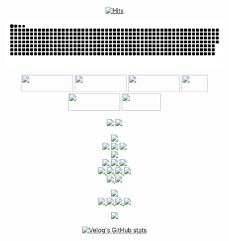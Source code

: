 <div align="center">
  
[![Hits](https://hits.seeyoufarm.com/api/count/incr/badge.svg?url=https%3A%2F%2Fgithub.com%2FJunTaeHahm&count_bg=%230C1117&title_bg=%230C1117&icon=cloudsmith.svg&icon_color=%23FFFFFF&title=Hello%21&edge_flat=false)](https://hits.seeyoufarm.com)
  
![snake gif](https://github.com/JunTaeHahm/JunTaeHahm/blob/output/github-contribution-grid-snake.svg)
  
  <div>
    <img src="https://capsule-render.vercel.app/api?type=transparent&section=footer&text=Develop&fontColor=e0e0e0&fontSize=220&fontAlignY=60" height="40" width="120" />
    <img src="https://capsule-render.vercel.app/api?type=transparent&section=footer&text=System.&fontColor=ff522f&fontSize=220&fontAlignY=60" height="40" width="120" />
    <img src="https://capsule-render.vercel.app/api?type=transparent&section=footer&text=Develop&fontColor=e0e0e0&fontSize=220&fontAlignY=60" height="40" width="120" />
    <img src="https://capsule-render.vercel.app/api?type=transparent&section=footer&text=Life.&fontColor=ff522f&fontSize=450&fontAlignY=70" height="40" width="60" />
    <img src="https://capsule-render.vercel.app/api?type=transparent&section=footer&text=Develop&fontColor=e0e0e0&fontSize=220&fontAlignY=60" height="40" width="120" />
    <img src="https://capsule-render.vercel.app/api?type=transparent&section=footer&text=Myself.&fontColor=ff522f&fontSize=270&fontAlign=50&fontAlignY=70" height="40" width="90" />
  </div>
  <br />
  <img src="https://i.pinimg.com/originals/48/89/0c/48890c0cba7202893720081996ccbc1f.gif" width="400"/>
  <img src="https://i.pinimg.com/originals/48/7e/8e/487e8eeecedf506903840cc00f91e428.gif" width="400"/>
</div>

<br />

<div align="center">
  <img src="https://capsule-render.vercel.app/api?type=transparent&section=footer&text=Contact.&fontColor=ff522f&fontSize=40&fontAlignY=70" height="80" /><br />
  <a href="mailto:jth5287@icloud.com,ahuuae_@kakao.com,jth5287@naver.com"><img src="https://img.shields.io/badge/Mail-ffffff?style=for-the-badge&logo=apple&logoColor=black"></a>
  <a href="https://velog.io/@ahuuae"><img src="https://img.shields.io/badge/Velog-ffffff?style=for-the-badge&logo=Velog&logoColor=black"/></a>
  <a href="https://www.instagram.com/ahuuae/"><img src="https://img.shields.io/badge/Instagram-ffffff?style=for-the-badge&logo=Instagram&logoColor=black"/>
  <br />
  <img src="https://capsule-render.vercel.app/api?type=transparent&section=footer&text=Tech%20Stack.&fontColor=ff522f&fontSize=40&fontAlignY=70" height="80" /><br />
  <img src="https://img.shields.io/badge/HTML5-ffffff?style=for-the-badge&logo=HTML5&logoColor=E34F26"/>
  <img src="https://img.shields.io/badge/CSS3-ffffff?style=for-the-badge&logo=CSS3&logoColor=1572B6"/>
  <img src="https://img.shields.io/badge/JavaScript-ffffff?style=for-the-badge&logo=JavaScript&logoColor=F7DF1E"/><br/>
  <img src="https://img.shields.io/badge/React-ffffff?style=for-the-badge&logo=react&logoColor=61DAFB"/>
  <img src="https://img.shields.io/badge/Redux-ffffff?style=for-the-badge&logo=redux&logoColor=764ABC"/>
  <img src="https://img.shields.io/badge/TypeScript-ffffff?style=for-the-badge&logo=TypeScript&logoColor=3178C6"/>
  <img src="https://img.shields.io/badge/Next.js-ffffff?style=for-the-badge&logo=Next.js&logoColor=000000"/><br/>
  <img src="https://img.shields.io/badge/SASS-ffffff?style=for-the-badge&logo=Sass&logoColor=CC6699"/>
  <img src="https://img.shields.io/badge/Styled%20components-ffffff?style=for-the-badge&logo=Styledcomponents&logoColor=CC6699"/><br/>
  
    
   <img src="https://capsule-render.vercel.app/api?type=transparent&section=footer&text=Software.&fontColor=ff522f&fontSize=40&fontAlignY=70" height="80" /><br />
   <img src="https://img.shields.io/badge/Visual Studio Code-ffffff?style=for-the-badge&logo=Visual Studio Code&logoColor=007ACC"/>
   <img src="https://img.shields.io/badge/Git-ffffff?style=for-the-badge&logo=Git&logoColor=F05032"/>
   <img src="https://img.shields.io/badge/GitHub-ffffff?style=for-the-badge&logo=GitHub&logoColor=black"/>
   <img src="https://img.shields.io/badge/Figma-ffffff?style=for-the-badge&logo=Figma&logoColor=F24E1E"/>
  </div>
    
  <div align="center">
    <img src="https://capsule-render.vercel.app/api?type=transparent&section=footer&text=Velog.&fontColor=59c251&fontSize=40&fontAlignY=70" height="80" /><br />
    
[![Velog's GitHub stats](https://velog-readme-stats.vercel.app/api?name=ahuuae&color=white)](https://velog.io/@ahuuae)
    
  </div>
</div>
    
  


